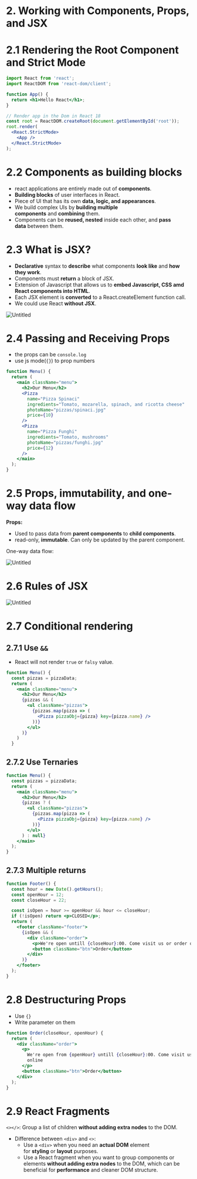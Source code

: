 # 2.  Working with Components, Props, and JSX

# **2.1 Rendering the Root Component and Strict Mode**

```jsx
import React from 'react';
import ReactDOM from 'react-dom/client';

function App() {
  return <h1>Hello React</h1>;
}

// Render app in the Dom in React 18
const root = ReactDOM.createRoot(document.getElementById('root'));
root.render(
  <React.StrictMode>
    <App />
  </React.StrictMode>
);
```

# **2.2 Components as building blocks**

- react applications are entirely made out of **components**.
- **Building blocks** of user interfaces in React.
- Piece of UI that has its own **data, logic, and appearances**.
- We build complex UIs by **building multiple components** and **combining** them.
- Components can be **reused, nested** inside each other, and **pass data** between them.

# **2.3 What is JSX?**

- **Declarative** syntax to **describe** what components **look like** and **how they work**.
- Components must **return** a block of JSX.
- Extension of Javascript that allows us to **embed Javascript, CSS amd React components into HTML**.
- Each JSX element is **converted** to a React.createElement function call.
- We could use React **without JSX**.

![Untitled](2%20Working%20with%20Components,%20Props,%20and%20JSX%206dd3f5966aa243c78227bbd61d13a878/Untitled.png)

# **2.4 Passing and Receiving Props**

- the props can be `console.log`
- use js mode(`{}`) to prop numbers

```jsx
function Menu() {
  return (
    <main className="menu">
      <h2>Our Menu</h2>
      <Pizza
        name="Pizza Spinaci"
        ingredients="Tomato, mozarella, spinach, and ricotta cheese"
        photoName="pizzas/spinaci.jpg"
        price={10}
      />
      <Pizza
        name="Pizza Funghi"
        ingredients="Tomato, mushrooms"
        photoName="pizzas/funghi.jpg"
        price={12}
      />
    </main>
  );
}
```

# **2.5 Props, immutability, and one-way data flow**

**Props:**

- Used to pass data from **parent components** to **child components**.
- read-only, **immutable**. Can only be updated by the parent component.

One-way data flow:

![Untitled](2%20Working%20with%20Components,%20Props,%20and%20JSX%206dd3f5966aa243c78227bbd61d13a878/Untitled%201.png)

# **2.6 Rules of JSX**

![Untitled](2%20Working%20with%20Components,%20Props,%20and%20JSX%206dd3f5966aa243c78227bbd61d13a878/Untitled%202.png)

# **2.7 Conditional rendering**

## 2.7.1 **Use `&&`**

- React will not render `true` or `falsy` value.

```jsx
function Menu() {
  const pizzas = pizzaData;
  return (
    <main className="menu">
      <h2>Our Menu</h2>
      {pizzas && (
        <ul className="pizzas">
          {pizzas.map(pizza => (
            <Pizza pizzaObj={pizza} key={pizza.name} />
          ))}
        </ul>
      )}
    )
  }
```

## 2.7.2 **Use Ternaries**

```jsx
function Menu() {
  const pizzas = pizzaData;
  return (
    <main className="menu">
      <h2>Our Menu</h2>
      {pizzas ? (
        <ul className="pizzas">
          {pizzas.map(pizza => (
            <Pizza pizzaObj={pizza} key={pizza.name} />
          ))}
        </ul>
      ) : null}
    </main>
  );
}
```

## **2.7.3 Multiple returns**

```jsx
function Footer() {
  const hour = new Date().getHours();
  const openHour = 12;
  const closeHour = 22;

  const isOpen = hour >= openHour && hour <= closeHour;
  if (!isOpen) return <p>CLOSED</p>;
  return (
    <footer className="footer">
      {isOpen && (
        <div className="order">
          <p>We're open untill {closeHour}:00. Come visit us or order online</p>
          <button className="btn">Order</button>
        </div>
      )}
    </footer>
  );
}
```

# **2.8 Destructuring  Props**

- Use `{}`
- Write parameter on them

```jsx
function Order(closeHour, openHour) {
  return (
    <div className="order">
      <p>
        We're open from {openHour} untill {closeHour}:00. Come visit us or order
        online
      </p>
      <button className="btn">Order</button>
    </div>
  );
}
```

# **2.9 React Fragments**

`<></>`: Group a list of children **without adding extra nodes** to the DOM.

- Difference between `<div>` and `<>`:
    - Use a `<div>` when you need an **actual DOM** element for **styling** or **layout** purposes.
    - Use a React fragment when you want to group components or elements **without adding extra nodes** to the DOM, which can be beneficial for **performance** and cleaner DOM structure.